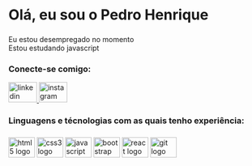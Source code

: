 <h1 align="left">Olá, eu sou o Pedro Henrique</h1>

###
<p align="left">Eu estou desempregado no momento<br>Estou estudando javascript</p>

###
<p align="left"></p>

###
<h3 align="left">Conecte-se comigo:</h3>

<div align="left">
  <a href="https://www.linkedin.com/in/pedro-henrique-30-dev/" target="_blank">
    <img src="https://raw.githubusercontent.com/maurodesouza/profile-readme-generator/master/src/assets/icons/social/linkedin/default.svg" width="56" height="40" alt="linkedin logo"  />
  </a>
  <a href="https://www.instagram.com/p.henriquedev" target="_blank">
    <img src="https://raw.githubusercontent.com/maurodesouza/profile-readme-generator/master/src/assets/icons/social/instagram/default.svg" width="56" height="40" alt="instagram logo"/>
  </a>
</div>

###
<p align="left"></p>

###
<h3 align="left">Linguagens e técnologias com as quais tenho experiência:</h3>

###
<div align="left">
  <img src="https://cdn.jsdelivr.net/gh/devicons/devicon/icons/html5/html5-original.svg" height="40" width="52" alt="html5 logo"/>
  <img src="https://cdn.jsdelivr.net/gh/devicons/devicon/icons/css3/css3-original.svg" height="40" width="52" alt="css3 logo"/>
  <img src="https://cdn.jsdelivr.net/gh/devicons/devicon/icons/javascript/javascript-original.svg" height="40" width="52" alt="javascript logo"/>
  <img src="https://cdn.jsdelivr.net/gh/devicons/devicon/icons/bootstrap/bootstrap-original.svg" height="40" width="52" alt="bootstrap logo"/>
  <img src="https://cdn.jsdelivr.net/gh/devicons/devicon/icons/react/react-original.svg" height="40" width="52" alt="react logo"/>
  <img src="https://cdn.jsdelivr.net/gh/devicons/devicon/icons/git/git-original.svg" height="40" width="52" alt="git logo"  />
</div>
